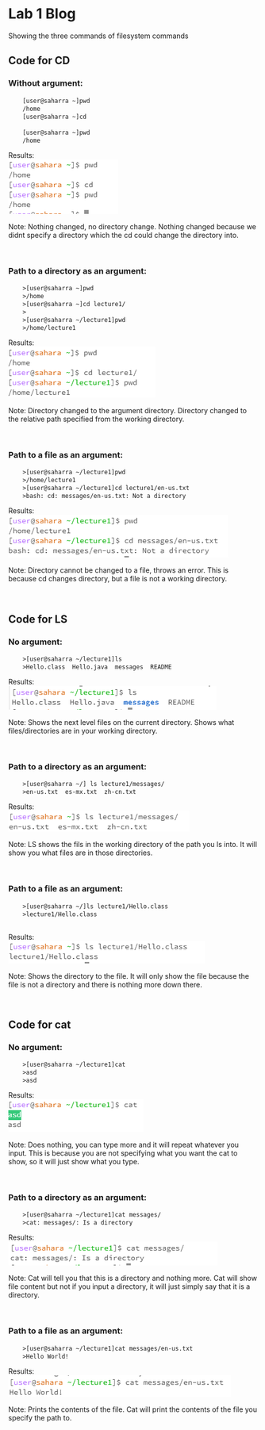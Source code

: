 # Lab 1 Blog
Showing the three commands of filesystem commands

## Code for CD

### Without argument:
```
    [user@saharra ~]pwd
    /home
    [user@saharra ~]cd
        
    [user@saharra ~]pwd
    /home
```
Results:    
    ![Image](Cd_no_arg.PNG)

Note:
    Nothing changed, no directory change. Nothing changed because we didnt specify a directory which the cd could change the directory into.


&nbsp;
&nbsp;
&nbsp;


### Path to a directory as an argument:
```
    >[user@saharra ~]pwd
    >/home
    >[user@saharra ~]cd lecture1/
    >
    >[user@saharra ~/lecture1]pwd
    >/home/lecture1
```
Results:    
    ![Image](withpatharg.PNG)

Note:
    Directory changed to the argument directory. Directory changed to the relative path specified from the working directory. 


&nbsp;
&nbsp;
&nbsp;


### Path to a file as an argument:
```
    >[user@saharra ~/lecture1]pwd
    >/home/lecture1
    >[user@saharra ~/lecture1]cd lecture1/en-us.txt
    >bash: cd: messages/en-us.txt: Not a directory
```
Results:    
    ![Image](withfilearg.PNG)

Note:
    Directory cannot be changed to a file, throws an error. This is because cd changes directory, but a file is not a working directory.


&nbsp;
&nbsp;
&nbsp;


## Code for LS

### No argument:
```
    >[user@saharra ~/lecture1]ls
    >Hello.class  Hello.java  messages  README
```
Results:    
    ![Image](lsnoarg.PNG)

Note:
    Shows the next level files on the current directory. Shows what files/directories are in your working directory.


&nbsp;
&nbsp;
&nbsp;


### Path to a directory as an argument:
```
    >[user@saharra ~/] ls lecture1/messages/
    >en-us.txt  es-mx.txt  zh-cn.txt
```
Results:    
    ![Image](lsargtodirectory.PNG)

Note:
    LS shows the fils in the working directory of the path you ls into. It will show you what files are in those directories.


&nbsp;
&nbsp;
&nbsp;


### Path to a file as an argument:
```
    >[user@saharra ~/]ls lecture1/Hello.class
    >lecture1/Hello.class
   
```
Results:    
    ![Image](lsargtofile.PNG)

Note:
    Shows the directory to the file. It will only show the file because the file is not a directory and there is nothing more down there.



&nbsp;
&nbsp;
&nbsp;


## Code for cat

### No argument:
```
    >[user@saharra ~/lecture1]cat
    >asd
    >asd
```
Results:    
    ![Image](catnoarg.PNG)

Note:
    Does nothing, you can type more and it will repeat whatever you input. This is because you are not specifying what you want the cat to show, so it will just show what you type. 


&nbsp;
&nbsp;
&nbsp;


### Path to a directory as an argument:
```
    >[user@saharra ~/lecture1]cat messages/
    >cat: messages/: Is a directory
```
Results:    
    ![Image](catwithdirectoryarg.PNG)

Note:
    Cat will tell you that this is a directory and nothing more. Cat will show file content but not if you input a directory, it will just simply say that it is a directory.



&nbsp;
&nbsp;
&nbsp;


### Path to a file as an argument:
```
    >[user@saharra ~/lecture1]cat messages/en-us.txt
    >Hello World!
```
Results:    
    ![Image](catwithfilearg.PNG)

Note:
    Prints the contents of the file. Cat will print the contents of the file you specify the path to. 



&nbsp;
&nbsp;
&nbsp;

